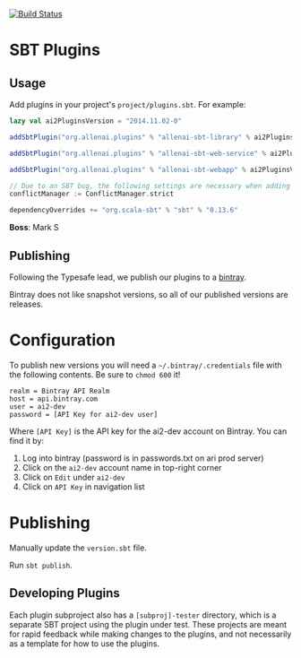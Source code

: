 [![Build Status](https://magnum.travis-ci.com/allenai/sbt-plugins.svg?token=bTo69ep8z4cnh7oxWjjY)](https://magnum.travis-ci.com/allenai/sbt-plugins)

SBT Plugins
===========

## Usage

Add plugins in your project's `project/plugins.sbt`. For example:

```scala
lazy val ai2PluginsVersion = "2014.11.02-0"

addSbtPlugin("org.allenai.plugins" % "allenai-sbt-library" % ai2PluginsVersion)

addSbtPlugin("org.allenai.plugins" % "allenai-sbt-web-service" % ai2PluginsVersion)

addSbtPlugin("org.allenai.plugins" % "allenai-sbt-webapp" % ai2PluginsVersion)

// Due to an SBT bug, the following settings are necessary when adding the allenai-sbt-web-service plugin:
conflictManager := ConflictManager.strict

dependencyOverrides += "org.scala-sbt" % "sbt" % "0.13.6"
```

**Boss**: Mark S

## Publishing

Following the Typesafe lead, we publish our plugins to a [bintray](https://bintray.com/allenai/sbt-plugins).

Bintray does not like snapshot versions, so all of our published versions are releases.

# Configuration
To publish new versions you will need a `~/.bintray/.credentials` file with the following contents. Be sure to `chmod 600` it!

```
realm = Bintray API Realm
host = api.bintray.com
user = ai2-dev
password = [API Key for ai2-dev user]
```

Where `[API Key]` is the API key for the ai2-dev account on Bintray. You can find it by:

1. Log into bintray (password is in passwords.txt on ari prod server)
2. Click on the `ai2-dev` account name in top-right corner 
3. Click on `Edit` under `ai2-dev`
4. Click on `API Key` in navigation list

# Publishing

Manually update the `version.sbt` file.

Run `sbt publish`.

## Developing Plugins

Each plugin subproject also has a `[subproj]-tester` directory, which is a separate SBT project using the plugin under test. These projects are meant for rapid feedback while making changes to the plugins, and not necessarily as a template for how to use the plugins.
